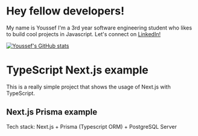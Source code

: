# Hey fellow developers!

My name is Youssef
I'm a 3rd year software engineering student who likes to build cool projects in Javascript.
Let's connect on [LinkedIn!](https://www.linkedin.com/in/youssefelmahallawy)

[![Youssef's GitHub stats](https://github-readme-stats.vercel.app/api?username=joeelmahallawy)](https://github.com/joeelmahallawy/stats&theme=dark)

# TypeScript Next.js example

This is a really simple project that shows the usage of Next.js with TypeScript.

## Next.js Prisma example

Tech stack: Next.js + Prisma (Typescript ORM) + PostgreSQL Server
